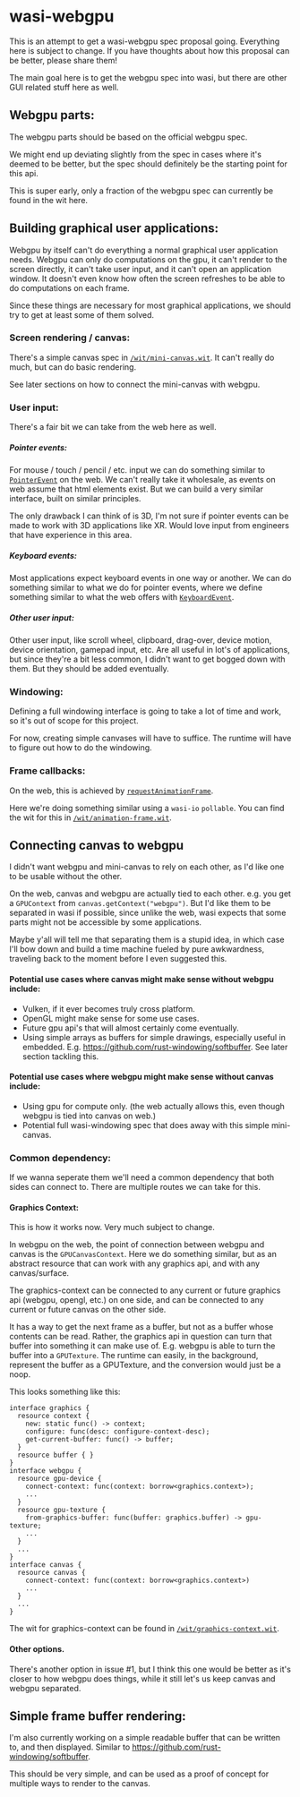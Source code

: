 # wasi-webgpu
This is an attempt to get a wasi-webgpu spec proposal going. Everything here is subject to change. If you have thoughts about how this proposal can be better, please share them!

The main goal here is to get the webgpu spec into wasi, but there are other GUI related stuff here as well. 

## Webgpu parts:

The webgpu parts should be based on the official webgpu spec.

We might end up deviating slightly from the spec in cases where it's deemed to be better, but the spec should definitely be the starting point for this api.

This is super early, only a fraction of the webgpu spec can currently be found in the wit here.

## Building graphical user applications:

Webgpu by itself can't do everything a normal graphical user application needs. Webgpu can only do computations on the gpu, it can't render to the screen directly, it can't take user input, and it can't open an application window. It doesn't even know how often the screen refreshes to be able to do computations on each frame.

Since these things are necessary for most graphical applications, we should try to get at least some of them solved.

### Screen rendering / canvas:

There's a simple canvas spec in [`/wit/mini-canvas.wit`](/wit/mini-canvas.wit). It can't really do much, but can do basic rendering.

See later sections on how to connect the mini-canvas with webgpu.

### User input:

There's a fair bit we can take from the web here as well.

##### Pointer events:

For mouse / touch / pencil / etc. input we can do something similar to [`PointerEvent`](https://developer.mozilla.org/en-US/docs/Web/API/PointerEvent) on the web. We can't really take it wholesale, as events on web assume that html elements exist. But we can build a very similar interface, built on similar principles.

The only drawback I can think of is 3D, I'm not sure if pointer events can be made to work with 3D applications like XR. Would love input from engineers that have experience in this area.

##### Keyboard events:

Most applications expect keyboard events in one way or another. We can do something similar to what we do for pointer events, where we define something similar to what the web offers with [`KeyboardEvent`](https://developer.mozilla.org/en-US/docs/Web/API/KeyboardEvent).

##### Other user input:

Other user input, like scroll wheel, clipboard, drag-over, device motion, device orientation, gamepad input, etc. Are all useful in lot's of applications, but since they're a bit less common, I didn't want to get bogged down with them. But they should be added eventually.

### Windowing:

Defining a full windowing interface is going to take a lot of time and work, so it's out of scope for this project.

For now, creating simple canvases will have to suffice. The runtime will have to figure out how to do the windowing.

### Frame callbacks:
On the web, this is achieved by [`requestAnimationFrame`](https://developer.mozilla.org/en-US/docs/Web/API/window/requestAnimationFrame). 

Here we're doing something similar using a `wasi-io` `pollable`. You can find the wit for this in [`/wit/animation-frame.wit`](/wit/animation-frame.wit).


## Connecting canvas to webgpu

I didn't want webgpu and mini-canvas to rely on each other, as I'd like one to be usable without the other.

On the web, canvas and webgpu are actually tied to each other. e.g. you get a `GPUContext` from `canvas.getContext("webgpu")`. But I'd like them to be separated in wasi if possible, since unlike the web, wasi expects that some parts might not be accessible by some applications.

Maybe y'all will tell me that separating them is a stupid idea, in which case I'll bow down and build a time machine fueled by pure awkwardness, traveling back to the moment before I even suggested this.

#### Potential use cases where canvas might make sense without webgpu include:
- Vulken, if it ever becomes truly cross platform.
- OpenGL might make sense for some use cases.
- Future gpu api's that will almost certainly come eventually.
- Using simple arrays as buffers for simple drawings, especially useful in embedded. E.g. https://github.com/rust-windowing/softbuffer. See later section tackling this.

#### Potential use cases where webgpu might make sense without canvas include:
- Using gpu for compute only. (the web actually allows this, even though webgpu is tied into canvas on web.)
- Potential full wasi-windowing spec that does away with this simple mini-canvas.

### Common dependency:
If we wanna seperate them we'll need a common dependency that both sides can connect to. There are multiple routes we can take for this.

#### Graphics Context:
This is how it works now. Very much subject to change.

In webgpu on the web, the point of connection between webgpu and canvas is the `GPUCanvasContext`. Here we do something similar, but as an abstract resource that can work with any graphics api, and with any canvas/surface.

The graphics-context can be connected to any current or future graphics api (webgpu, opengl, etc.) on one side, and can be connected to any current or future canvas on the other side.

It has a way to get the next frame as a buffer, but not as a buffer whose contents can be read. Rather, the graphics api in question can turn that buffer into something it can make use of. E.g. webgpu is able to turn the buffer into a `GPUTexture`. The runtime can easily, in the background, represent the buffer as a GPUTexture, and the conversion would just be a noop.

This looks something like this:

```wit
interface graphics {
  resource context {
    new: static func() -> context;
    configure: func(desc: configure-context-desc);
    get-current-buffer: func() -> buffer;
  }
  resource buffer { }
}
interface webgpu {
  resource gpu-device {
    connect-context: func(context: borrow<graphics.context>);
    ...
  }
  resource gpu-texture {
    from-graphics-buffer: func(buffer: graphics.buffer) -> gpu-texture;
    ...
  }
  ...
}
interface canvas {
  resource canvas {
    connect-context: func(context: borrow<graphics.context>)
    ...
  }
  ...
}
```

The wit for graphics-context can be found in [`/wit/graphics-context.wit`](/wit/graphics-context.wit).

#### Other options.
There's another option in issue #1, but I think this one would be better as it's closer to how webgpu does things, while it still let's us keep canvas and webgpu separated.

## Simple frame buffer rendering:

I'm also currently working on a simple readable buffer that can be written to, and then displayed. Similar to https://github.com/rust-windowing/softbuffer.

This should be very simple, and can be used as a proof of concept for multiple ways to render to the canvas.
